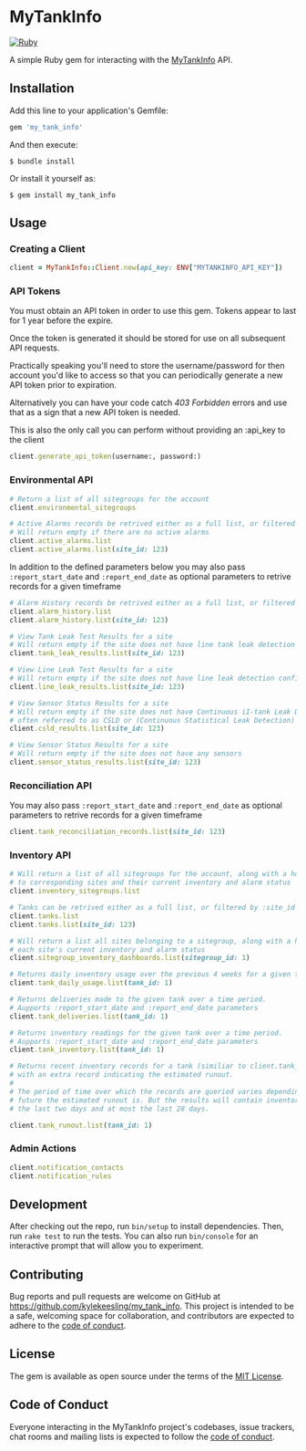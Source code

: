 # MyTankInfo

[![Ruby](https://github.com/kylekeesling/my_tank_info/actions/workflows/main.yml/badge.svg)](https://github.com/kylekeesling/my_tank_info/actions/workflows/main.yml)

A simple Ruby gem for interacting with the [MyTankInfo](http://mytankinfo.com) API.

## Installation

Add this line to your application's Gemfile:

```ruby
gem 'my_tank_info'
```

And then execute:

    $ bundle install

Or install it yourself as:

    $ gem install my_tank_info

## Usage

### Creating a Client

```ruby
client = MyTankInfo::Client.new(api_key: ENV["MYTANKINFO_API_KEY"])
```

### API Tokens
You must obtain an API token in order to use this gem. Tokens appear to last for 1 year before the expire.

Once the token is generated it should be stored for use on all subsequent API requests.

Practically speaking you'll need to store the username/password for then account you'd like to access
so that you can periodically generate a new API token prior to expiration.

Alternatively you can have your code catch _403 Forbidden_ errors and use that as a sign that a new API token is needed.

This is also the only call you can perform without providing an :api_key to the client

```ruby
client.generate_api_token(username:, password:)
```
### Environmental API
```ruby
# Return a list of all sitegroups for the account
client.environmental_sitegroups

# Active Alarms records be retrived either as a full list, or filtered by :site_id
# Will return empty if there are no active alarms
client.active_alarms.list
client.active_alarms.list(site_id: 123)
```

In addition to the defined parameters below you may also pass ``:report_start_date`` and ``:report_end_date`` as optional parameters to retrive records for a given timeframe

```ruby
# Alarm History records be retrived either as a full list, or filtered by :site_id
client.alarm_history.list
client.alarm_history.list(site_id: 123)

# View Tank Leak Test Results for a site
# Will return empty if the site does not have line tank leak detection configured
client.tank_leak_results.list(site_id: 123)

# View Line Leak Test Results for a site
# Will return empty if the site does not have line leak detection configured
client.line_leak_results.list(site_id: 123)

# View Sensor Status Results for a site
# Will return empty if the site does not have Continuous iI-tank Leak Detection (CITLD), which is
# often referred to as CSLD or (Continuous Statistical Leak Detection)
client.csld_results.list(site_id: 123)

# View Sensor Status Results for a site
# Will return empty if the site does not have any sensors
client.sensor_status_results.list(site_id: 123)
```

### Reconciliation API
You may also pass ``:report_start_date`` and ``:report_end_date`` as optional parameters to retrive records for a given timeframe

```ruby
client.tank_reconciliation_records.list(site_id: 123)
```

### Inventory API
```ruby
# Will return a list of all sitegroups for the account, along with a host of additional data relating
# to corresponding sites and their current inventory and alarm status
client.inventory_sitegroups.list

# Tanks can be retrived either as a full list, or filtered by :site_id
client.tanks.list
client.tanks.list(site_id: 123)

# Will return a list all sites belonging to a sitegroup, along with a host of additional data relating
# each site's current inventory and alarm status
client.sitegroup_inventory_dashboards.list(sitegroup_id: 1)

# Returns daily inventory usage over the previous 4 weeks for a given tank
client.tank_daily_usage.list(tank_id: 1)

# Returns deliveries made to the given tank over a time period.
# Aupports :report_start_date and :report_end_date parameters
client.tank_deliveries.list(tank_id: 1)

# Returns inventory readings for the given tank over a time period.
# Aupports :report_start_date and :report_end_date parameters
client.tank_inventory.list(tank_id: 1)

# Returns recent inventory records for a tank (similiar to client.tank_deliveries.list)
# with an extra record indicating the estimated runout.
#
# The period of time over which the records are queried varies depending on how far out in the
# future the estimated runout is. But the results will contain inventory records from at least
# the last two days and at most the last 28 days.

client.tank_runout.list(tank_id: 1)
```

### Admin Actions
```ruby
client.notification_contacts
client.notification_rules
```

## Development

After checking out the repo, run `bin/setup` to install dependencies. Then, run `rake test` to run the tests. You can also run `bin/console` for an interactive prompt that will allow you to experiment.


## Contributing

Bug reports and pull requests are welcome on GitHub at https://github.com/kylekeesling/my_tank_info. This project is intended to be a safe, welcoming space for collaboration, and contributors are expected to adhere to the [code of conduct](https://github.com/kylekeesling/my_tank_info/blob/master/CODE_OF_CONDUCT.md).

## License

The gem is available as open source under the terms of the [MIT License](https://opensource.org/licenses/MIT).

## Code of Conduct

Everyone interacting in the MyTankInfo project's codebases, issue trackers, chat rooms and mailing lists is expected to follow the [code of conduct](https://github.com/kylekeesling/my_tank_info/blob/master/CODE_OF_CONDUCT.md).
